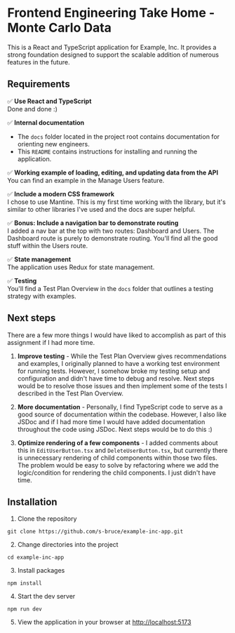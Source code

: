 # Frontend Engineering Take Home - Monte Carlo Data

This is a React and TypeScript application for Example, Inc. It provides a strong foundation designed to support the scalable addition of numerous features in the future.

## Requirements

✅ **Use React and TypeScript**<br>
Done and done :)

✅ **Internal documentation**

-   The `docs` folder located in the project root contains documentation for orienting new engineers.
-   This `README` contains instructions for installing and running the application.

✅ **Working example of loading, editing, and updating data from the API**<br>
You can find an example in the Manage Users feature.

✅ **Include a modern CSS framework**<br>
I chose to use Mantine. This is my first time working with the library, but it's similar to other libraries I've used and the docs are super helpful.

✅ **Bonus: Include a navigation bar to demonstrate routing**<br>
I added a nav bar at the top with two routes: Dashboard and Users. The Dashboard route is purely to demonstrate routing. You'll find all the good stuff within the Users route.

✅ **State management**<br>
The application uses Redux for state management.

✅ **Testing**<br>
You'll find a Test Plan Overview in the `docs` folder that outlines a testing strategy with examples.

## Next steps

There are a few more things I would have liked to accomplish as part of this assignment if I had more time.

1. **Improve testing** - While the Test Plan Overview gives recommendations and examples, I originally planned to have a working test environment for running tests. However, I somehow broke my testing setup and configuration and didn't have time to debug and resolve. Next steps would be to resolve those issues and then implement some of the tests I described in the Test Plan Overview.

2. **More documentation** - Personally, I find TypeScript code to serve as a good source of documentation within the codebase. However, I also like JSDoc and if I had more time I would have added documentation throughout the code using JSDoc. Next steps would be to do this :)

3. **Optimize rendering of a few components** - I added comments about this in `EditUserButton.tsx` and `DeleteUserButton.tsx`, but currently there is unnecessary rendering of child components within those two files. The problem would be easy to solve by refactoring where we add the logic/condition for rendering the child components. I just didn't have time.

## Installation

1. Clone the repository

```
git clone https://github.com/s-bruce/example-inc-app.git
```

2. Change directories into the project

```
cd example-inc-app
```

3. Install packages

```
npm install
```

4. Start the dev server

```
npm run dev
```

5. View the application in your browser at [http://localhost:5173](http://localhost:5173)
